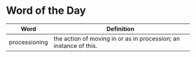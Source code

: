 # Word of the Day

|Word|Definition|
|---|---|
|processioning|the action of moving in or as in procession; an instance of this.|